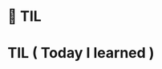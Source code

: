 # 📝 TIL
# TIL ( Today I learned )
<!--
오늘 하루 학습한 내용에 대한 기록, “실패도 학습이다.”

## 작성법
- 파일/폴더명은 Pascal Case 표기법을 따른다.
- 내용
    >     * [Title]
    >       * [SubTitle]
    >           * [내용]
    >           * [참고자료]
    >       * [원래 알고 있던 내용]
    >       * [새로 알게 된 내용]
    >       * [추가로 알아 볼 내용]
    >           * [내용]
    >           * [참고자료]
- 폴더와 파일명은 영문으로 작성
- 내용은 최대한 간략하게 작성 → 자세한 기록은 블로깅(예정)

## 인덱스
나중에 찾아보기 쉽게 분류, 작명에 신경쓸 것
### Spring
-->
